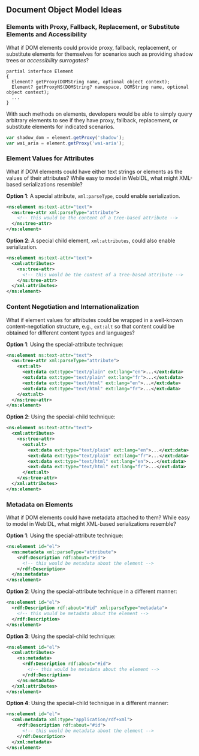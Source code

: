 ## Document Object Model Ideas

### Elements with Proxy, Fallback, Replacement, or Substitute Elements and Accessibility

What if DOM elements could provide proxy, fallback, replacement, or substitute elements for themselves for scenarios such as providing shadow trees or _accessibility surrogates_?

```webidl
partial interface Element
{
  Element? getProxy(DOMString name, optional object context);
  Element? getProxyNS(DOMString? namespace, DOMString name, optional object context);
  ...
}
```

With such methods on elements, developers would be able to simply query arbitrary elements to see if they have proxy, fallback, replacement, or substitute elements for indicated scenarios.

```js
var shadow_dom = element.getProxy('shadow');
var wai_aria = element.getProxy('wai-aria');
```

### Element Values for Attributes

What if DOM elements could have either text strings or elements as the values of their attributes? While easy to model in WebIDL, what might XML-based serializations resemble?

**Option 1**: A special attribute, `xml:parseType`, could enable serialization.

```xml
<ns:element ns:text-attr="text">
  <ns:tree-attr xml:parseType="attribute">
    <!-- this would be the content of a tree-based attribute -->
  </ns:tree-attr>
</ns:element>
```

**Option 2**: A special child element, `xml:attributes`, could also enable serialization.

```xml
<ns:element ns:text-attr="text">
  <xml:attributes>
    <ns:tree-attr>
      <!-- this would be the content of a tree-based attribute -->
    </ns:tree-attr>
  </xml:attributes>
</ns:element>
```

### Content Negotiation and Internationalization

What if element values for attributes could be wrapped in a well-known content-negotiation structure, e.g., `ext:alt` so that content could be obtained for different content types and languages?

**Option 1**: Using the special-attribute technique:

```xml
<ns:element ns:text-attr="text">
  <ns:tree-attr xml:parseType="attribute">
    <ext:alt>
      <ext:data ext:type="text/plain" ext:lang="en">...</ext:data>
      <ext:data ext:type="text/plain" ext:lang="fr">...</ext:data>
      <ext:data ext:type="text/html" ext:lang="en">...</ext:data>
      <ext:data ext:type="text/html" ext:lang="fr">...</ext:data>
    </ext:alt>
  </ns:tree-attr>
</ns:element>
```

**Option 2**: Using the special-child technique:

```xml
<ns:element ns:text-attr="text">
  <xml:attributes>
    <ns:tree-attr>
      <ext:alt>
        <ext:data ext:type="text/plain" ext:lang="en">...</ext:data>
        <ext:data ext:type="text/plain" ext:lang="fr">...</ext:data>
        <ext:data ext:type="text/html" ext:lang="en">...</ext:data>
        <ext:data ext:type="text/html" ext:lang="fr">...</ext:data>
      </ext:alt>
    </xs:tree-attr>
  </xml:attributes>
</ns:element>
```

### Metadata on Elements

What if DOM elements could have metadata attached to them? While easy to model in WebIDL, what might XML-based serializations resemble?

**Option 1**: Using the special-attribute technique:

```xml
<ns:element id="el">
  <ns:metadata xml:parseType="attribute">
    <rdf:Description rdf:about="#id">
      <!-- this would be metadata about the element -->
    </rdf:Description>
  </ns:metadata>
</ns:element>
```

**Option 2**: Using the special-attribute technique in a different manner:

```xml
<ns:element id="el">
  <rdf:Description rdf:about="#id" xml:parseType="metadata">
    <!-- this would be metadata about the element -->
  </rdf:Description>
</ns:element>
```

**Option 3**: Using the special-child technique:

```xml
<ns:element id="el">
  <xml:attributes>
    <ns:metadata>
      <rdf:Description rdf:about="#id">
        <!-- this would be metadata about the element -->
      </rdf:Description>
    </ns:metadata>
  </xml:attributes>
</ns:element>
```

**Option 4**: Using the special-child technique in a different manner:

```xml
<ns:element id="el">
  <xml:metadata xml:type="application/rdf+xml">
    <rdf:Description rdf:about="#id">
      <!-- this would be metadata about the element -->
    </rdf:Description>
  </xml:metadata>
</ns:element>
```
